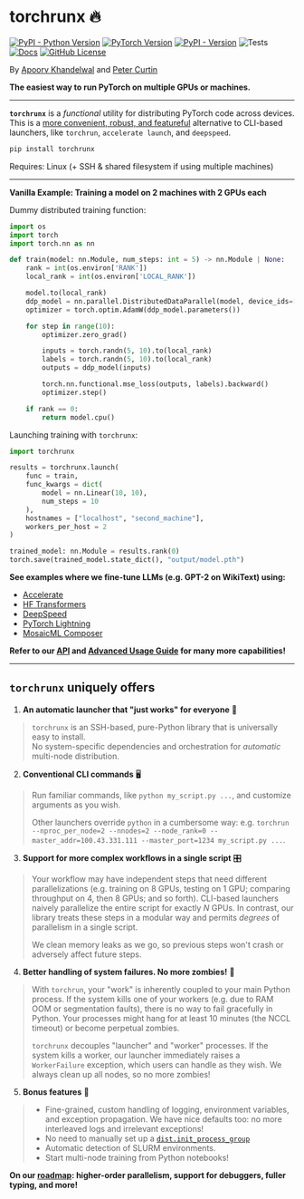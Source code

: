 # torchrunx 🔥

[![PyPI - Python Version](https://img.shields.io/pypi/pyversions/torchrunx)](https://github.com/apoorvkh/torchrunx/blob/main/pyproject.toml)
[![PyTorch Version](https://img.shields.io/badge/torch-%3E%3D2.0-orange)](https://github.com/pytorch/pytorch)
[![PyPI - Version](https://img.shields.io/pypi/v/torchrunx)](https://pypi.org/project/torchrunx/)
![Tests](https://img.shields.io/github/actions/workflow/status/apoorvkh/torchrunx/.github%2Fworkflows%2Fmain.yml)
[![Docs](https://readthedocs.org/projects/torchrunx/badge/?version=stable)](https://torchrunx.readthedocs.io)
[![GitHub License](https://img.shields.io/github/license/apoorvkh/torchrunx)](https://github.com/apoorvkh/torchrunx/blob/main/LICENSE)

By [Apoorv Khandelwal](https://apoorvkh.com) and [Peter Curtin](https://github.com/pmcurtin)

**The easiest way to run PyTorch on multiple GPUs or machines.**

---

**`torchrunx`** is a *functional* utility for distributing PyTorch code across devices. This is a [more convenient, robust, and featureful](#torchrunx-uniquely-offers) alternative to CLI-based launchers, like `torchrun`, `accelerate launch`, and `deepspeed`.

```bash
pip install torchrunx
```

Requires: Linux (+ SSH & shared filesystem if using multiple machines)

---

**Vanilla Example: Training a model on 2 machines with 2 GPUs each**

Dummy distributed training function:

```python
import os
import torch
import torch.nn as nn

def train(model: nn.Module, num_steps: int = 5) -> nn.Module | None:
    rank = int(os.environ['RANK'])
    local_rank = int(os.environ['LOCAL_RANK'])

    model.to(local_rank)
    ddp_model = nn.parallel.DistributedDataParallel(model, device_ids=[local_rank])
    optimizer = torch.optim.AdamW(ddp_model.parameters())

    for step in range(10):
        optimizer.zero_grad()

        inputs = torch.randn(5, 10).to(local_rank)
        labels = torch.randn(5, 10).to(local_rank)
        outputs = ddp_model(inputs)

        torch.nn.functional.mse_loss(outputs, labels).backward()
        optimizer.step()

    if rank == 0:
        return model.cpu()
```

Launching training with `torchrunx`:

```python
import torchrunx

results = torchrunx.launch(
    func = train,
    func_kwargs = dict(
        model = nn.Linear(10, 10),
        num_steps = 10
    ),
    hostnames = ["localhost", "second_machine"],
    workers_per_host = 2
)

trained_model: nn.Module = results.rank(0)
torch.save(trained_model.state_dict(), "output/model.pth")
```

**See examples where we fine-tune LLMs (e.g. GPT-2 on WikiText) using:**
  - [Accelerate](https://torchrun.xyz/examples/accelerate.html)
  - [HF Transformers](https://torchrun.xyz/examples/transformers.html)
  - [DeepSpeed](https://torchrun.xyz/examples/deepspeed.html)
  - [PyTorch Lightning](https://torchrun.xyz/examples/lightning.html)
  - [MosaicML Composer](https://torchrun.xyz/examples/composer.html)

**Refer to our [API](https://torchrun.xyz/api.html) and [Advanced Usage Guide](https://torchrun.xyz/advanced.html) for many more capabilities!**

---

## `torchrunx` uniquely offers

1. **An automatic launcher that "just works" for everyone** 🚀

> `torchrunx` is an SSH-based, pure-Python library that is universally easy to install.<br>
> No system-specific dependencies and orchestration for *automatic* multi-node distribution.

2. **Conventional CLI commands** 🖥️

> Run familiar commands, like `python my_script.py ...`, and customize arguments as you wish.
> 
> Other launchers override `python` in a cumbersome way: e.g. `torchrun --nproc_per_node=2 --nnodes=2 --node_rank=0 --master_addr=100.43.331.111 --master_port=1234 my_script.py ...`.

3. **Support for more complex workflows in a single script** 🎛️

> Your workflow may have independent steps that need different parallelizations (e.g. training on 8 GPUs, testing on 1 GPU; comparing throughput on 4, then 8 GPUs; and so forth). CLI-based launchers naively parallelize the entire script for exactly *N* GPUs. In contrast, our library treats these steps in a modular way and permits *degrees* of parallelism in a single script.
>
> 
> We clean memory leaks as we go, so previous steps won't crash or adversely affect future steps.

4. **Better handling of system failures. No more zombies!** 🧟

> With `torchrun`, your "work" is inherently coupled to your main Python process. If the system kills one of your workers (e.g. due to RAM OOM or segmentation faults), there is no way to fail gracefully in Python. Your processes might hang for at least 10 minutes (the NCCL timeout) or become perpetual zombies.
>
> 
> `torchrunx` decouples "launcher" and "worker" processes. If the system kills a worker, our launcher immediately raises a `WorkerFailure` exception, which users can handle as they wish. We always clean up all nodes, so no more zombies!

5. **Bonus features** 🎁

> - Fine-grained, custom handling of logging, environment variables, and exception propagation. We have nice defaults too: no more interleaved logs and irrelevant exceptions!
> - No need to manually set up a [`dist.init_process_group`](https://pytorch.org/docs/stable/distributed.html#torch.distributed.init_process_group)
> - Automatic detection of SLURM environments.
> - Start multi-node training from Python notebooks!

**On our [roadmap](https://github.com/apoorvkh/torchrunx/issues?q=is%3Aopen+is%3Aissue+label%3Aenhancement): higher-order parallelism, support for debuggers, fuller typing, and more!**
